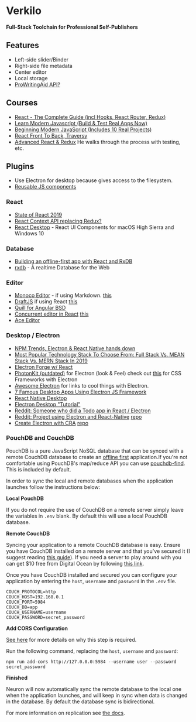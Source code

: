 # Verkilo

**Full-Stack Toolchain for Professional Self-Publishers**

## Features

* Left-side slider/Binder
* Right-side file metadata
* Center editor
* Local storage
* [ProWritingAid API?](https://prowritingaid.com/en/App/API)

## Courses

* [React - The Complete Guide (incl Hooks, React Router, Redux)](https://www.udemy.com/react-the-complete-guide-incl-redux/learn/lecture/8268510)
* [Learn Modern Javascript (Build & Test Real Apps Now)](https://www.udemy.com/modern-javascript-from-the-beginning/)
* [Beginning Modern JavaScript (Includes 10 Real Projects)](https://www.udemy.com/modern-javascript-from-the-beginning/)
* [React Front To Back, Traversy](https://www.udemy.com/react-front-to-back/)
* [Advanced React & Redux](https://www.udemy.com/course/react-redux-tutorial/) He walks through the process with testing, etc.

## Plugins

* Use Electron for desktop because gives access to the filesystem.
* [Reusable JS components](https://github.com/teambit/bit)

### React

* [State of React 2019](https://blog.bitsrc.io/state-of-react-state-management-in-2019-779647206bbc)
* [React Context API replacing Redux?](https://blog.bitsrc.io/react-context-api-a-replacement-for-redux-6e20790492b3)
* [React Desktop](https://github.com/gabrielbull/react-desktop) - React UI Components for macOS High Sierra and Windows 10

### Database
* [Building an offline-first app with React and RxDB](https://blog.logrocket.com/building-an-offline-first-app-with-react-and-rxdb-e97a1fa64356)
* [rxdb](https://github.com/pubkey/rxdb) - A realtime Database for the Web

### Editor
* [Monoco Editor](https://microsoft.github.io/monaco-editor/index.html) - if using Markdown. [this](https://github.com/Microsoft/monaco-editor)
* [DraftJS](https://draftjs.org/) if using React [this](https://jpuri.github.io/react-draft-wysiwyg/#/)
* [Quill for Angular BSD](https://github.com/KillerCodeMonkey/ngx-quill)
* [Concurrent editor in React](https://medium.com/@ethanryan/making-a-simple-real-time-collaboration-app-with-react-node-express-and-yjs-a261597fdd44) [this](https://hackernoon.com/building-conclave-a-decentralized-real-time-collaborative-text-editor-a6ab438fe79f)
* [Ace Editor](https://github.com/securingsincity/react-ace)

### Desktop / Electron

* [NPM Trends, Electron & React Native hands down](https://www.npmtrends.com/react-desktop-vs-electron-vs-electron-forge-vs-electron-compile-vs-electron-packager-vs-react-native)
* [Most Popular Technology Stack To Choose From: Full Stack Vs. MEAN Stack Vs. MERN Stack In 2019](https://hackernoon.com/most-popular-technology-stack-to-choose-from-full-stack-vs-mean-stack-vs-mern-stack-in-2019-d12c0a17439a)
* [Electron Forge w/ React](https://electronforge.io/templates)
* [PhotonKit (outdated)](http://photonkit.com/) for Electron (look & Feel) check out [this](https://discuss.atom.io/t/what-framework-you-are-using-to-style-your-electron-app/60199/2) for CSS Frameworks with Electron
* [Awesome Electron](https://github.com/sindresorhus/awesome-electron) for links to cool things with Electron.
* [7 Famous Desktop Apps Using Electron JS Framework](https://brainhub.eu/blog/electron-framework-example-apps/)
* [React Native Desktop](https://github.com/status-im/react-native-desktop)
* [Electron Desktop "Tutorial"](https://www.youtube.com/watch?v=CmsA5CfQNN8)
* [Reddit: Someone who did a Todo app in React / Electron](https://www.reddit.com/r/reactjs/comments/cl8wyu/made_my_first_desktop_app_using_electron_and/)
* [Reddit: Project using Electron and React-Native](https://www.reddit.com/r/reactjs/comments/a1pue3/buttercup_free_opensource_password_manager_built/) [repo](https://github.com/buttercup/buttercup-desktop)
* [Create Electron with CRA](https://www.freecodecamp.org/news/building-an-electron-application-with-create-react-app-97945861647c/) [repo](https://github.com/csepulv/electron-with-create-react-app)

### PouchDB and CouchDB

PouchDB is a pure JavaScript NoSQL database that can be synced with a remote CouchDB database to create an [offline first](http://offlinefirst.org/) application.If you're not comfortable using PouchDB's map/reduce API you can use [pouchdb-find](https://github.com/nolanlawson/pouchdb-find). This is included by default.

In order to sync the local and remote databases when the application launches follow the instructions below:

**Local PouchDB**

If you do not require the use of CouchDB on a remote server simply leave the variables in `.env` blank. By default this will use a local PouchDB database.

**Remote CouchDB**

Syncing your application to a remote CouchDB database is easy. Ensure you have CouchDB installed on a remote server and that you've secured it (I suggest reading [this guide](http://guide.couchdb.org/draft/security.html)). If you need a server to play around with you can get $10 free from Digital Ocean by following [this link](https://m.do.co/c/dde4646baa31).

Once you have CouchDB installed and secured you can configure your application by entering the `host`, `username` and `password` in the `.env` file.

    COUCH_PROTOCOL=http
    COUCH_HOST=192.168.0.1
    COUCH_PORT=5984
    COUCH_DB=app
    COUCH_USERNAME=username
    COUCH_PASSWORD=secret_password

**Add CORS Configuration**

[See here](https://github.com/pouchdb/add-cors-to-couchdb) for more details on why this step is required.

Run the following command, replacing the `host`, `username` and `password`:

    npm run add-cors http://127.0.0.0:5984 --username user --password secret_password

**Finished**

Neuron will now automatically sync the remote database to the local one when the application launches, and will keep in sync when data is changed in the database. By default the database sync is bidirectional.

For more information on replication see [the docs](https://pouchdb.com/guides/replication.html).
